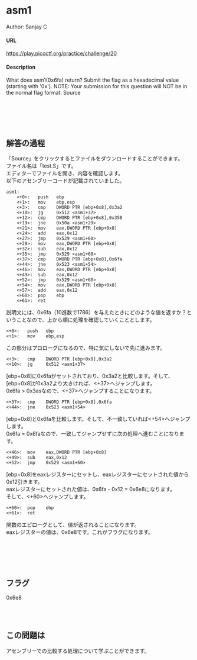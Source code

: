# asm1
Author: Sanjay C  

#### URL
https://play.picoctf.org/practice/challenge/20  

#### Description
What does asm1(0x6fa) return? Submit the flag as a hexadecimal value (starting with '0x'). NOTE: Your submission for this question will NOT be in the normal flag format. Source  

<br>
<br>
<br>
<br>

## 解答の過程
「Source」をクリックするとファイルをダウンロードすることができます。  
ファイル名は「test.S」です。  
エディターでファイルを開き、内容を確認します。  
以下のアセンブリーコードが記載されていました。  

```
asm1:
	<+0>:	push   ebp
	<+1>:	mov    ebp,esp
	<+3>:	cmp    DWORD PTR [ebp+0x8],0x3a2
	<+10>:	jg     0x512 <asm1+37>
	<+12>:	cmp    DWORD PTR [ebp+0x8],0x358
	<+19>:	jne    0x50a <asm1+29>
	<+21>:	mov    eax,DWORD PTR [ebp+0x8]
	<+24>:	add    eax,0x12
	<+27>:	jmp    0x529 <asm1+60>
	<+29>:	mov    eax,DWORD PTR [ebp+0x8]
	<+32>:	sub    eax,0x12
	<+35>:	jmp    0x529 <asm1+60>
	<+37>:	cmp    DWORD PTR [ebp+0x8],0x6fa
	<+44>:	jne    0x523 <asm1+54>
	<+46>:	mov    eax,DWORD PTR [ebp+0x8]
	<+49>:	sub    eax,0x12
	<+52>:	jmp    0x529 <asm1+60>
	<+54>:	mov    eax,DWORD PTR [ebp+0x8]
	<+57>:	add    eax,0x12
	<+60>:	pop    ebp
	<+61>:	ret    
```

説明文には、0x6fa（10進数で1786）を与えたときにどのような値を返すか？ということなので、上から順に処理を確認していくこととします。  

```
<+0>:	push   ebp
<+1>:	mov    ebp,esp
```
この部分はプロローグになるので、特に気にしないで先に進みます。  

```
<+3>:	cmp    DWORD PTR [ebp+0x8],0x3a2
<+10>:	jg     0x512 <asm1+37>
```
[ebp+0x8]に0x6faがセットされており、0x3a2と比較します。そして、[ebp+0x8]が0x3a2より大きければ、<+37>へジャンプします。  
0x6fa > 0x3asなので、<+37>へジャンプすることになります。  

```
<+37>:	cmp    DWORD PTR [ebp+0x8],0x6fa
<+44>:	jne    0x523 <asm1+54>
```
[ebp+0x8]と0x6faを比較します。そして、不一致していれば<+54>へジャンプします。  
0x6fa = 0x6faなので、一致してジャンプせずに次の処理へ進むことになります。  

```
<+46>:	mov    eax,DWORD PTR [ebp+0x8]
<+49>:	sub    eax,0x12
<+52>:	jmp    0x529 <asm1+60>
```
[ebp+0x8]をeaxレジスターにセットし、eaxレジスターにセットされた値から0x12引きます。  
eaxレジスターにセットされた値は、0x6fa - 0x12 = 0x6e8になります。  
そして、<+60>へジャンプします。  

```
<+60>:	pop    ebp
<+61>:	ret    
```
関数のエピローグとして、値が返されることになります。  
eaxレジスターの値は、0x6e8です。これがフラグになります。  

<br>
<br>
<br>
<br>

## フラグ
0x6e8  

<br>
<br>

## この問題は
アセンブリーでの比較する処理について学ぶことができます。  
